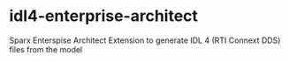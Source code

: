 # idl4-enterprise-architect
Sparx Enterspise Architect Extension to generate IDL 4 (RTI Connext DDS) files from the model
